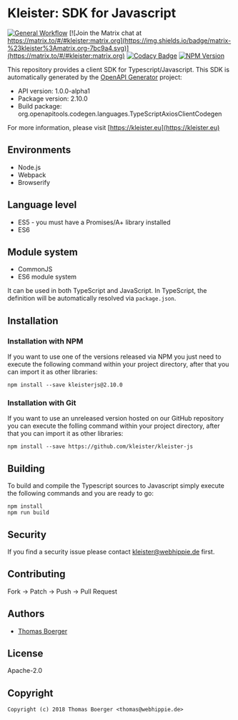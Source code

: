 # Kleister: SDK for Javascript

[![General Workflow](https://github.com/kleister/kleister-js/actions/workflows/general.yml/badge.svg)](https://github.com/kleister/kleister-js/actions/workflows/general.yml) [![Join the Matrix chat at https://matrix.to/#/#kleister:matrix.org](https://img.shields.io/badge/matrix-%23kleister%3Amatrix.org-7bc9a4.svg)](https://matrix.to/#/#kleister:matrix.org) [![Codacy Badge](https://app.codacy.com/project/badge/Grade/10cbe4009f3043f8b0a5f89216049e1b)](https://app.codacy.com/gh/kleister/kleister-js/dashboard?utm_source=gh&utm_medium=referral&utm_content=&utm_campaign=Badge_grade) [![NPM Version](https://badge.fury.io/js/kleisterjs.svg)](https://badge.fury.io/js/kleisterjs)

This repository provides a client SDK for Typescript/Javascript. This SDK is
automatically generated by the [OpenAPI Generator][generator] project:

-   API version: 1.0.0-alpha1
-   Package version: 2.10.0
-   Build package: org.openapitools.codegen.languages.TypeScriptAxiosClientCodegen

For more information, please visit [https://kleister.eu](https://kleister.eu)

## Environments

-   Node.js
-   Webpack
-   Browserify

## Language level

-   ES5 - you must have a Promises/A+ library installed
-   ES6

## Module system

-   CommonJS
-   ES6 module system

It can be used in both TypeScript and JavaScript. In TypeScript, the definition
will be automatically resolved via `package.json`.

## Installation

### Installation with NPM

If you want to use one of the versions released via NPM you just need to execute
the following command within your project directory, after that you can import
it as other libraries:

```console
npm install --save kleisterjs@2.10.0
```

### Installation with Git

If you want to use an unreleased version hosted on our GitHub repository you can
execute the folling command within your project directory, after that you can
import it as other libraries:

```console
npm install --save https://github.com/kleister/kleister-js
```

## Building

To build and compile the Typescript sources to Javascript simply execute the
following commands and you are ready to go:

```console
npm install
npm run build
```

## Security

If you find a security issue please contact
[kleister@webhippie.de](mailto:kleister@webhippie.de) first.

## Contributing

Fork -> Patch -> Push -> Pull Request

## Authors

-   [Thomas Boerger](https://github.com/tboerger)

## License

Apache-2.0

## Copyright

```console
Copyright (c) 2018 Thomas Boerger <thomas@webhippie.de>
```

[generator]: https://openapi-generator.tech
